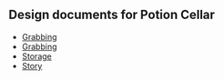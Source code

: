 
## Design documents for Potion Cellar


- [Grabbing](./grabbing.md)
- [Grabbing](./grabbing.md)
- [Storage](./storage.md)
- [Story](./storyboard.md)
